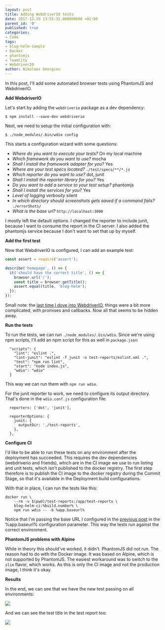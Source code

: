 ```yaml
---
layout: post
title: Adding WebdriverIO tests
date: 2017-12-29 13:55:32.000000000 +01:00
parent_id: '0'
published: true
categories:
- Code
tags:
- blog-helm-sample
- Docker
- phantomjs
- TeamCity
- WebdriverIO
author: Nikolaos Georgiou
---
```


In this post, I'll add some automated browser tests using PhantomJS and WebdriverIO.

<!--more-->

<strong>Add WebdriverIO</strong>

Let's start by adding the <code>webdriverio</code> package as a dev dependency:

```
$ npm install --save-dev webdriverio
```

Next, we need to setup the initial configuration with:

```
$ ./node_modules/.bin/wdio config
```

This starts a configuration wizard with some questions:
<ul>
<li><em>Where do you want to execute your tests?</em> On my local machine</li>
<li><em>Which framework do you want to use?</em> mocha</li>
<li><em>Shall I install the framework adapter for you?</em> Yes</li>
<li><em>Where are your test specs located?</em> <code>./test/specs/**/*.js</code></li>
<li><em>Which reporter do you want to use?</em> dot, junit</li>
<li><em>Shall I install the reporter library for you?</em> Yes</li>
<li><em>Do you want to add a service to your test setup?</em> phantomjs</li>
<li><em>Shall I install the services for you?</em> Yes</li>
<li><em>Level of logging verbosity</em> silent</li>
<li><em>In which directory should screenshots gets saved if a command fails?</em> <code>./errorShots/</code></li>
<li><em>What is the base url?</em> <code>http://localhost:3000</code></li>
</ul>

I mostly left the default options. I changed the reporter to include junit, because I want to consume the report in the CI server. I also added the phantomjs service because I don't want to set that up by myself.

<strong>Add the first test</strong>

Now that WebdriverIO is configured, I can add an example test:

```javascript
const assert = require('assert');

describe('homepage', () => {
  it('should have the correct title', () => {
    browser.url('/');
    const title = browser.getTitle();
    assert.equal(title, 'blog-helm');
  });
});
```

Small note: the <a href="{{ site.baseurl }}/2016/06/25/functional-testing-hello-world.html" target="_blank">last time I dove into WebdriverIO</a>, things were a bit more complicated, with promises and callbacks. Now all that seems to be hidden away.

<strong>Run the tests</strong>

To run the tests, we can run <code>./node_modules/.bin/wdio</code>. Since we're using npm scripts, I'll add an npm script for this as well in <code>package.json</code>:

```
  "scripts": {
    "lint": "eslint .",
    "lint-junit": "eslint -f junit -o test-reports/eslint.xml .",
    "test": "npm run lint",
    "start": "node index.js",
    "wdio": "wdio"
  }
```

This way we can run them with <code>npm run wdio</code>.

For the junit reporter to work, we need to configure its output directory. That's done in the <code>wdio.conf.js</code> configuration file:

```
  reporters: ['dot', 'junit'],

  reporterOptions: {
    junit: {
      outputDir: './test-reports',
    },
  },
```

<strong>Configure CI</strong>

I'd like to be able to run these tests on any environment after the deployment has succeeded. This requires the dev dependencies (webdriverio and friends), which are in the CI image we use to run linting and unit tests, which isn't published to the docker registry. The first step therefore is to publish the CI image to the docker registry during the Commit Stage, so that it's available in the Deployment build configurations.

With that in place, I can run the tests like this:

```
docker run \
    --rm -v $(pwd)/test-reports:/app/test-reports \
    blog-helm-ci:%build.number% \
    npm run wdio -- -b %app.baseurl%
```

Notice that I'm passing the base URL I configured in the <a href="{{ site.baseurl }}/2017/12/29/waiting-for-the-correct-version-after-deployment.html">previous post</a> in the %app.baseurl% configuration parameter. This way the tests run against the correct environment.

<strong>PhantomJS problems with Alpine</strong>

While in theory this should've worked, it didn't. PhantomJS did not run. The reason had to do with the Docker image. It was based on Alpine, which is not supported by PhantomJS. The easiest workaround was to switch to the <code>slim</code> flavor, which works. As this is only the CI image and not the production image, I think it's okay.

<strong>Results</strong>

In the end, we can see that we have the new test passing on all environments:

<img src="{{ site.baseurl }}/assets/2017/12/29/14_07_21-blog-helm-__-deploy-to-production-_-build-chains-e28094-teamcity.png" />

And we can see the test title in the test report too:

<img src="{{ site.baseurl }}/assets/2017/12/29/14_07_49-blog-helm-__-deploy-to-test-_-2-0-0-29-dec-17-13_05-_-tests-e28094-teamcity.png" />

